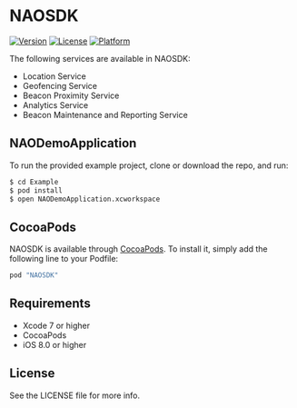 # NAOSDK

[![Version](https://img.shields.io/cocoapods/v/NAOSDK.svg?style=flat)](http://cocoapods.org/pods/NAOSDK)
[![License](https://img.shields.io/cocoapods/l/NAOSDK.svg?style=flat)](http://cocoapods.org/pods/NAOSDK)
[![Platform](https://img.shields.io/cocoapods/p/NAOSDK.svg?style=flat)](http://cocoapods.org/pods/NAOSDK)

The following services are available in NAOSDK:

- Location Service
- Geofencing Service
- Beacon Proximity Service
- Analytics Service
- Beacon Maintenance and Reporting Service

## NAODemoApplication

To run the provided example project, clone or download the repo, and run:

```bash
$ cd Example
$ pod install
$ open NAODemoApplication.xcworkspace
```

## CocoaPods

NAOSDK is available through [CocoaPods](http://cocoapods.org). To install
it, simply add the following line to your Podfile:

```ruby
pod "NAOSDK"
```

## Requirements
* Xcode 7 or higher
* CocoaPods
* iOS 8.0 or higher

## License

See the LICENSE file for more info.